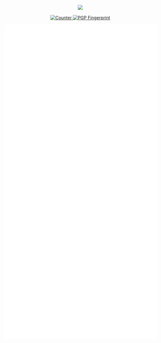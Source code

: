 <p align="center">
  <a href="https://github.com/sitiom" alt="Banner">
    <img src="https://svg-banners.vercel.app/api?type=rainbow&text1=sitiom%20&width=800&height=400" />
  </a>
</p>
<p align="center">
  <a href="https://keybase.io/sitiom">
    <img
      src="https://visitor-badge.laobi.icu/badge?page_id=sitiom.sitiom"
      alt="Counter"
    />
    <img
      src="https://badgen.net/keybase/pgp/sitiom"
      alt="PGP Fingerprint"
    />
  </a>
</p>

<p align="center">
  <a href="https://github.com/sitiom" alt="Metrics">
    <img src="https://github.com/sitiom/sitiom/blob/main/github-metrics.svg" />
  </a>
</p>
